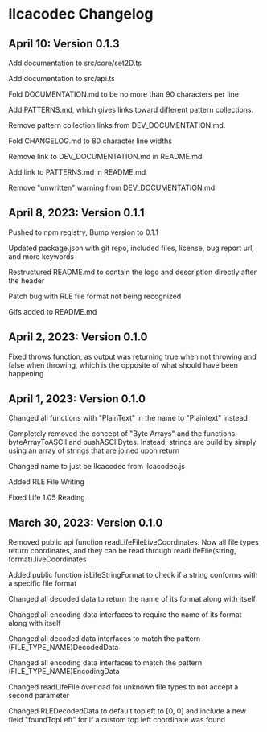 
# llcacodec Changelog

## April 10: Version 0.1.3

Add documentation to src/core/set2D.ts

Add documentation to src/api.ts

Fold DOCUMENTATION.md to be no more than 90 characters per line

Add PATTERNS.md, which gives links toward different pattern collections.  

Remove pattern collection links from DEV_DOCUMENTATION.md.

Fold CHANGELOG.md to 80 character line widths

Remove link to DEV_DOCUMENTATION.md in README.md

Add link to PATTERNS.md in README.md

Remove "unwritten" warning from DEV_DOCUMENTATION.md

## April 8, 2023: Version 0.1.1

Pushed to npm registry, Bump version to 0.1.1

Updated package.json with git repo, included files, license, bug report url,
and more keywords

Restructured README.md to contain the logo and description directly after the
header

Patch bug with RLE file format not being recognized

Gifs added to README.md

## April 2, 2023: Version 0.1.0

Fixed throws function, as output was returning true when not throwing and false
when throwing, which is
the opposite of what should have been happening

## April 1, 2023: Version 0.1.0

Changed all functions with "PlainText" in the name to "Plaintext" instead

Completely removed the concept of "Byte Arrays" and the functions
byteArrayToASCII and pushASCIIBytes. Instead, strings are build by simply using
an array of strings that are joined upon return

Changed name to just be llcacodec from llcacodec.js

Added RLE File Writing

Fixed Life 1.05 Reading

## March 30, 2023: Version 0.1.0

Removed public api function readLifeFileLiveCoordinates. Now all file types
return coordinates, and they can be read through readLifeFile(string,
format).liveCoordinates

Added public function isLifeStringFormat to check if a string conforms with a
specific file format

Changed all decoded data to return the name of its format along with itself

Changed all encoding data interfaces to require the name of its format along
with itself

Changed all decoded data interfaces to match the pattern
(FILE_TYPE_NAME)DecodedData

Changed all encoding data interfaces to match the pattern
(FILE_TYPE_NAME)EncodingData

Changed readLifeFile overload for unknown file types to not accept a second
parameter

Changed RLEDecodedData to default topleft to [0, 0] and include a new field
"foundTopLeft" for if a custom top left coordinate was found
